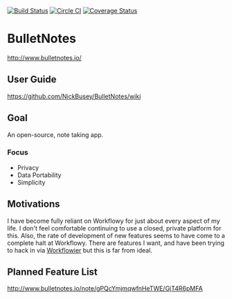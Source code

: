 [![Build Status](https://travis-ci.org/NickBusey/BulletNotes.svg?branch=master)](https://travis-ci.org/NickBusey/BulletNotes)
[![Circle CI](https://circleci.com/gh/serut/meteor-coverage.svg?style=svg)](https://circleci.com/gh/NickBusey/BulletNotes)
[![Coverage Status](https://coveralls.io/repos/github/NickBusey/BulletNotes/badge.svg?branch=master)](https://coveralls.io/github/NickBusey/BulletNotes?branch=master)

# BulletNotes

http://www.bulletnotes.io/

## User Guide

https://github.com/NickBusey/BulletNotes/wiki

## Goal

An open-source, note taking app.

### Focus

* Privacy
* Data Portability
* Simplicity

## Motivations

I have become fully reliant on Workflowy for just about every aspect of my life. I don't feel comfortable continuing to use a closed, private platform for this. Also, the rate of development of new features seems to have come to a complete halt at Workflowy. There are features I want, and have been trying to hack in via [Workflowier](http://workflowier.com/) but this is far from ideal.

## Planned Feature List

http://www.bulletnotes.io/note/gPQcYmjmqwfnHeTWE/GjT4R6pMFA

